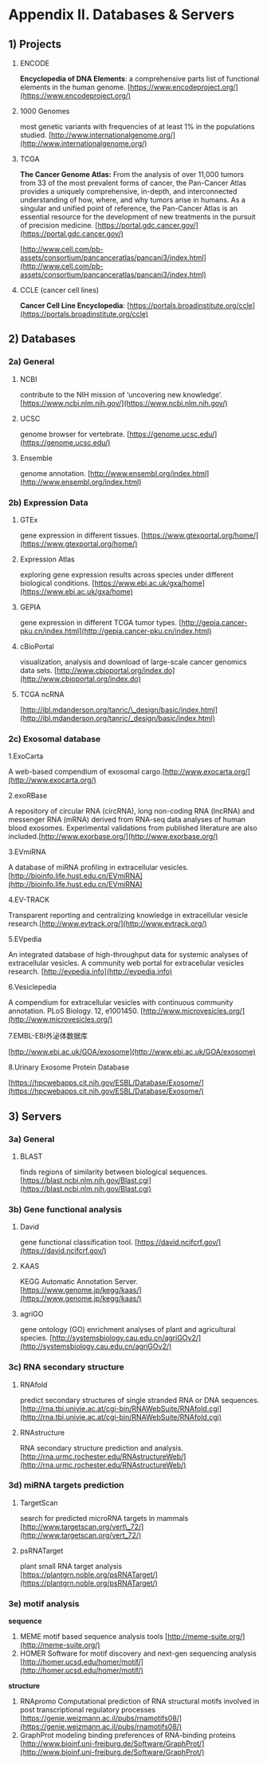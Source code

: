 # Appendix II. Databases & Servers

## 1\) Projects

1. ENCODE

   **Encyclopedia of DNA Elements**: a comprehensive parts list of functional elements in the human genome. [https://www.encodeproject.org/](https://www.encodeproject.org/)

2. 1000 Genomes

   most genetic variants with frequencies of at least 1% in the populations studied. [http://www.internationalgenome.org/](http://www.internationalgenome.org/)

3. TCGA

   **The Cancer Genome Atlas:** From the analysis of over 11,000 tumors from 33 of the most prevalent forms of cancer, the Pan-Cancer Atlas provides a uniquely comprehensive, in-depth, and interconnected understanding of how, where, and why tumors arise in humans. As a singular and unified point of reference, the Pan-Cancer Atlas is an essential resource for the development of new treatments in the pursuit of precision medicine. ​[https://portal.gdc.cancer.gov/](https://portal.gdc.cancer.gov/)​

   ​[http://www.cell.com/pb-assets/consortium/pancanceratlas/pancani3/index.html](http://www.cell.com/pb-assets/consortium/pancanceratlas/pancani3/index.html)​

4. CCLE \(cancer cell lines\)

   **Cancer Cell Line Encyclopedia**: [https://portals.broadinstitute.org/ccle](https://portals.broadinstitute.org/ccle)

## 2\) Databases

### 2a\) General

1. NCBI

   contribute to the NIH mission of ‘uncovering new knowledge’. [https://www.ncbi.nlm.nih.gov/](https://www.ncbi.nlm.nih.gov/)

2. UCSC

   genome browser for vertebrate. [https://genome.ucsc.edu/](https://genome.ucsc.edu/)

3. Ensemble

   genome annotation. [http://www.ensembl.org/index.html](http://www.ensembl.org/index.html)

### 2b\) Expression Data

1. GTEx

   gene expression in different tissues. [https://www.gtexportal.org/home/](https://www.gtexportal.org/home/)

2. Expression Atlas

   exploring gene expression results across species under different biological conditions. [https://www.ebi.ac.uk/gxa/home](https://www.ebi.ac.uk/gxa/home)

3. GEPIA

   gene expression in different TCGA tumor types. [http://gepia.cancer-pku.cn/index.html](http://gepia.cancer-pku.cn/index.html)

4. cBioPortal

   visualization, analysis and download of large-scale cancer genomics data sets. [http://www.cbioportal.org/index.do](http://www.cbioportal.org/index.do)

5. TCGA ncRNA

   ​[http://ibl.mdanderson.org/tanric/\_design/basic/index.html](http://ibl.mdanderson.org/tanric/_design/basic/index.html)​

### 2c\) Exosomal database
1.ExoCarta  

 A web-based compendium of exosomal cargo.[http://www.exocarta.org/](http://www.exocarta.org/)

2.exoRBase 

A repository of circular RNA (circRNA), long non-coding RNA (lncRNA) and messenger RNA (mRNA) derived from RNA-seq data analyses of human blood exosomes. Experimental validations from published literature are also included.[http://www.exorbase.org/](http://www.exorbase.org/)

3.EVmiRNA 

 A database of miRNA profiling in extracellular vesicles. [http://bioinfo.life.hust.edu.cn/EVmiRNA](http://bioinfo.life.hust.edu.cn/EVmiRNA)

4.EV-TRACK 

 Transparent reporting and centralizing knowledge in extracellular vesicle research.[http://www.evtrack.org/](http://www.evtrack.org/)

5.EVpedia 

An integrated database of high-throughput data for systemic analyses of extracellular vesicles. A community web portal for extracellular vesicles research. [http://evpedia.info](http://evpedia.info)

6.Vesiclepedia 

A compendium for extracellular vesicles with continuous community annotation. PLoS Biology. 12, e1001450. [http://www.microvesicles.org/](http://www.microvesicles.org/)

7.EMBL-EBI外泌体数据库 

[http://www.ebi.ac.uk/GOA/exosome](http://www.ebi.ac.uk/GOA/exosome)

8.Urinary Exosome Protein Database 

[https://hpcwebapps.cit.nih.gov/ESBL/Database/Exosome/](https://hpcwebapps.cit.nih.gov/ESBL/Database/Exosome/)

## 3\) Servers

### 3a\) General

1. BLAST

   finds regions of similarity between biological sequences. [https://blast.ncbi.nlm.nih.gov/Blast.cgi](https://blast.ncbi.nlm.nih.gov/Blast.cgi)

### 3b\) Gene functional analysis

1. David

   gene functional classification tool. [https://david.ncifcrf.gov/](https://david.ncifcrf.gov/)

2. KAAS

   KEGG Automatic Annotation Server. [https://www.genome.jp/kegg/kaas/](https://www.genome.jp/kegg/kaas/)

3. agriGO

   gene ontology \(GO\) enrichment analyses of plant and agricultural species. [http://systemsbiology.cau.edu.cn/agriGOv2/](http://systemsbiology.cau.edu.cn/agriGOv2/)

### 3c\) RNA secondary structure

1. RNAfold

   predict secondary structures of single stranded RNA or DNA sequences. [http://rna.tbi.univie.ac.at/cgi-bin/RNAWebSuite/RNAfold.cgi](http://rna.tbi.univie.ac.at/cgi-bin/RNAWebSuite/RNAfold.cgi)

2. RNAstructure

   RNA secondary structure prediction and analysis. [http://rna.urmc.rochester.edu/RNAstructureWeb/](http://rna.urmc.rochester.edu/RNAstructureWeb/)

### 3d\) miRNA targets prediction

1. TargetScan

   search for predicted microRNA targets in mammals [http://www.targetscan.org/vert\_72/](http://www.targetscan.org/vert_72/)

2. psRNATarget

   plant small RNA target analysis [https://plantgrn.noble.org/psRNATarget/](https://plantgrn.noble.org/psRNATarget/)

### 3e\) motif analysis

**sequence**

1. MEME motif based sequence analysis tools [http://meme-suite.org/](http://meme-suite.org/)
2. HOMER Software for motif discovery and next-gen sequencing analysis [http://homer.ucsd.edu/homer/motif/](http://homer.ucsd.edu/homer/motif/)

**structure**

1. RNApromo Computational prediction of RNA structural motifs involved in post transcriptional regulatory processes [https://genie.weizmann.ac.il/pubs/rnamotifs08/](https://genie.weizmann.ac.il/pubs/rnamotifs08/)
2. GraphProt modeling binding preferences of RNA-binding proteins [http://www.bioinf.uni-freiburg.de/Software/GraphProt/](http://www.bioinf.uni-freiburg.de/Software/GraphProt/)

